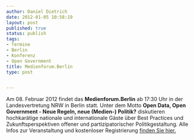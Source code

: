 ```yaml
---
author: Daniel Dietrich
date: 2012-01-05 10:58:19
layout: post
published: true
status: publish
tags:
- Termine
- Berlin
- Konferenz
- Open Government
title: Medienforum.Berlin
type: post


---
```


Am 08. Februar 2012 findet das **Medienforum.Berlin** ab 17:30 Uhr in der Landesvertretung NRW in Berlin statt. Unter dem Motto **Open Data, Open Government - Neue Regeln, neue (Medien-) Politik?** diskutieren hochkarätige nationale und internationale Gäste über Best Practices und Zukunftsperspektiven offener und partizipatorischer Politikgestaltung. Alle Infos zur Veranstaltung und kostenloser Registrierung [finden Sie hier.](http://www.medienforum.nrw.de/de/home/medienforumberlin.html)
